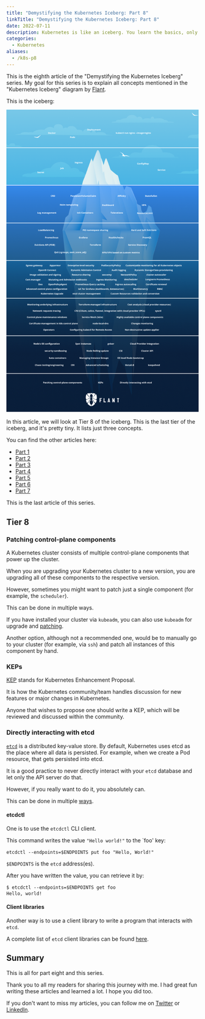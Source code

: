 ```yaml
---
title: "Demystifying the Kubernetes Iceberg: Part 8"
linkTitle: "Demystifying the Kubernetes Iceberg: Part 8"
date: 2022-07-11
description: Kubernetes is like an iceberg. You learn the basics, only to see there is a lot more to learn. The more you learn, the more you see there is to know. This series of articles explains all the concepts listed in the "Kubernetes Iceberg" diagram by Flant.
categories:
  - Kubernetes
aliases:
  - /k8s-p8
---
```


This is the eighth article of the "Demystifying the Kubernetes Iceberg" series.
My goal for this series is to explain all concepts mentioned in the "Kubernetes Iceberg" diagram by [Flant](https://flant.com/).

This is the iceberg:

![The Kubernetes Iceberg meme](/images/kubernetes-iceberg.png)

In this article, we will look at Tier 8 of the iceberg.
This is the last tier of the iceberg, and it's pretty tiny.
It lists just three concepts.

You can find the other articles here:

- [Part 1](/blog/2022/05/15/demystifying-the-kubernetes-iceberg-part-1/)
- [Part 2](/blog/2022/05/22/demystifying-the-kubernetes-iceberg-part-2/)
- [Part 3](/blog/2022/05/22/demystifying-the-kubernetes-iceberg-part-3/)
- [Part 4](/blog/2022/06/05/demystifying-the-kubernetes-iceberg-part-4/)
- [Part 5](/blog/2022/06/12/demystifying-the-kubernetes-iceberg-part-5/)
- [Part 6](/blog/2022/06/27/demystifying-the-kubernetes-iceberg-part-6/)
- [Part 7](/blog/2022/07/04/demystifying-the-kubernetes-iceberg-part-7/)

This is the last article of this series.

## Tier 8

### Patching control-plane components

A Kubernetes cluster consists of multiple control-plane components that power up the cluster.

When you are upgrading your Kubernetes cluster to a new version, you are upgrading all of these components to the respective version.

However, sometimes you might want to patch just a single component (for example, the `scheduler`).

This can be done in multiple ways.

If you have installed your cluster via `kubeadm`, you can also use `kubeadm` for upgrade and [patching](https://kubernetes.io/docs/setup/production-environment/tools/kubeadm/control-plane-flags/#patches).

Another option, although not a recommended one, would be to manually go to your cluster (for example, via `ssh`) and patch all instances of this component by hand.

### KEPs

[KEP](https://github.com/kubernetes/enhancements/blob/master/keps/README.md) stands for Kubernetes Enhancement Proposal.

It is how the Kubernetes community/team handles discussion for new features or major changes in Kubernetes.

Anyone that wishes to propose one should write a KEP, which will be reviewed and discussed within the community.

### Directly interacting with etcd

[`etcd`](https://etcd.io/) is a distributed key-value store.
By default, Kubernetes uses etcd as the place where all data is persisted.
For example, when we create a Pod resource, that gets persisted into etcd.

It is a good practice to never directly interact with your `etcd` database and let only the API server do that.

However, if you really want to do it, you absolutely can.

This can be done in multiple [ways](https://etcd.io/docs/v3.5/tutorials/how-to-access-etcd/).

#### etcdctl

One is to use the `etcdctl` CLI client.

This command writes the value `"Hello world!"` to the `foo' key:

```shell
etcdctl --endpoints=$ENDPOINTS put foo "Hello, World!"
```

`$ENDPOINTS` is the `etcd` address(es).

After you have written the value, you can retrieve it by:

```shell
$ etcdctl --endpoints=$ENDPOINTS get foo
Hello, world!
```

#### Client libraries

Another way is to use a client library to write a program that interacts with `etcd`.

A complete list of `etcd` client libraries can be found [here](https://etcd.io/docs/v3.5/integrations/#libraries).

## Summary

This is all for part eight and this series.

Thank you to all my readers for sharing this journey with me.
I had great fun writing these articles and learned a lot.
I hope you did too.

If you don't want to miss my articles, you can follow me on [Twitter](https://twitter.com/a_sankov) or [LinkedIn](https://www.linkedin.com/in/asankov/).
